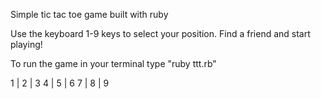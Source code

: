 Simple tic tac toe game built with ruby

Use the keyboard 1-9 keys to select your position. Find a friend and start playing!

To run the game in your terminal type "ruby ttt.rb"

1 | 2 | 3
4 | 5 | 6
7 | 8 | 9
